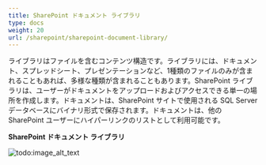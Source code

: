 ```yaml
---
title: SharePoint ドキュメント ライブラリ
type: docs
weight: 20
url: /sharepoint/sharepoint-document-library/
---
```


ライブラリはファイルを含むコンテンツ構造です。ライブラリには、ドキュメント、スプレッドシート、プレゼンテーションなど、1種類のファイルのみが含まれることもあれば、多様な種類が含まれることもあります。SharePoint ライブラリは、ユーザーがドキュメントをアップロードおよびアクセスできる単一の場所を作成します。ドキュメントは、SharePoint サイトで使用される SQL Server データベースにバイナリ形式で保存されます。ドキュメントは、他の SharePoint ユーザーにハイパーリンクのリストとして利用可能です。

**SharePoint ドキュメント ライブラリ** 

![todo:image_alt_text](sharepoint-document-library_1.png)